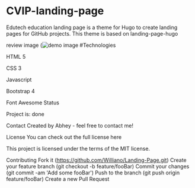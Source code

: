 # CVIP-landing-page
Edutech education landing page is a theme for Hugo to create landing pages for GitHub projects. This theme is based on landing-page-hugo

review image (![demo image](https://github.com/abhey-afk/CVIP-landing-page/assets/97222685/2b72c63c-b979-4ff0-a63d-dd8aaaf45ccc)
#Technologies

HTML 5

CSS 3

Javascript

Bootstrap 4

Font Awesome
Status

Project is: done


Contact
Created by Abhey - feel free to contact me!

License
You can check out the full license here

This project is licensed under the terms of the MIT license.

Contributing
Fork it (https://github.com/Williano/Landing-Page.git)
Create your feature branch (git checkout -b feature/fooBar)
Commit your changes (git commit -am 'Add some fooBar')
Push to the branch (git push origin feature/fooBar)
Create a new Pull Request
